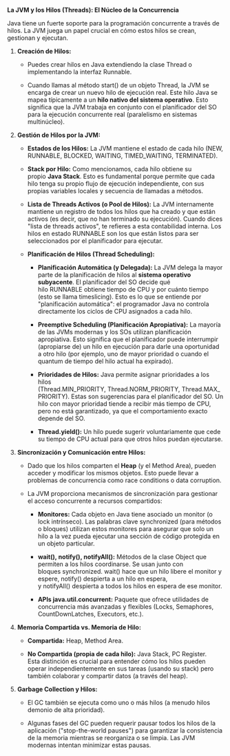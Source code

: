**La JVM y los Hilos (Threads): El Núcleo de la Concurrencia**

Java tiene un fuerte soporte para la programación concurrente a través de hilos. La JVM juega un papel crucial en cómo estos hilos se crean, gestionan y ejecutan.

1. **Creación de Hilos:**
    
    - Puedes crear hilos en Java extendiendo la clase Thread o implementando la interfaz Runnable.
        
    - Cuando llamas al método start() de un objeto Thread, la JVM se encarga de crear un nuevo hilo de ejecución real. Este hilo Java se mapea típicamente a un **hilo nativo del sistema operativo**. Esto significa que la JVM trabaja en conjunto con el planificador del SO para la ejecución concurrente real (paralelismo en sistemas multinúcleo).
        
2. **Gestión de Hilos por la JVM:**
    
    - **Estados de los Hilos:** La JVM mantiene el estado de cada hilo (NEW, RUNNABLE, BLOCKED, WAITING, TIMED_WAITING, TERMINATED).
        
    - **Stack por Hilo:** Como mencionamos, cada hilo obtiene su propio **Java Stack**. Esto es fundamental porque permite que cada hilo tenga su propio flujo de ejecución independiente, con sus propias variables locales y secuencia de llamadas a métodos.
        
    - **Lista de Threads Activos (o Pool de Hilos):** La JVM internamente mantiene un registro de todos los hilos que ha creado y que están activos (es decir, que no han terminado su ejecución). Cuando dices "lista de threads activos", te refieres a esta contabilidad interna. Los hilos en estado RUNNABLE son los que están listos para ser seleccionados por el planificador para ejecutar.
        
    - **Planificación de Hilos (Thread Scheduling):**
        
        - **Planificación Automática (y Delegada):** La JVM delega la mayor parte de la planificación de hilos al **sistema operativo subyacente**. El planificador del SO decide qué hilo RUNNABLE obtiene tiempo de CPU y por cuánto tiempo (esto se llama timeslicing). Esto es lo que se entiende por "planificación automática": el programador Java no controla directamente los ciclos de CPU asignados a cada hilo.
            
        - **Preemptive Scheduling (Planificación Apropiativa):** La mayoría de las JVMs modernas y los SOs utilizan planificación apropiativa. Esto significa que el planificador puede interrumpir (apropiarse de) un hilo en ejecución para darle una oportunidad a otro hilo (por ejemplo, uno de mayor prioridad o cuando el quantum de tiempo del hilo actual ha expirado).
            
        - **Prioridades de Hilos:** Java permite asignar prioridades a los hilos (Thread.MIN_PRIORITY, Thread.NORM_PRIORITY, Thread.MAX_PRIORITY). Estas son sugerencias para el planificador del SO. Un hilo con mayor prioridad tiende a recibir más tiempo de CPU, pero no está garantizado, ya que el comportamiento exacto depende del SO.
            
        - **Thread.yield():** Un hilo puede sugerir voluntariamente que cede su tiempo de CPU actual para que otros hilos puedan ejecutarse.
            
3. **Sincronización y Comunicación entre Hilos:**
    
    - Dado que los hilos comparten el **Heap** (y el Method Area), pueden acceder y modificar los mismos objetos. Esto puede llevar a problemas de concurrencia como race conditions o data corruption.
        
    - La JVM proporciona mecanismos de sincronización para gestionar el acceso concurrente a recursos compartidos:
        
        - **Monitores:** Cada objeto en Java tiene asociado un monitor (o lock intrínseco). Las palabras clave synchronized (para métodos o bloques) utilizan estos monitores para asegurar que solo un hilo a la vez pueda ejecutar una sección de código protegida en un objeto particular.
            
        - **wait(), notify(), notifyAll():** Métodos de la clase Object que permiten a los hilos coordinarse. Se usan junto con bloques synchronized. wait() hace que un hilo libere el monitor y espere, notify() despierta a un hilo en espera, y notifyAll() despierta a todos los hilos en espera de ese monitor.
            
        - **APIs java.util.concurrent:** Paquete que ofrece utilidades de concurrencia más avanzadas y flexibles (Locks, Semaphores, CountDownLatches, Executors, etc.).
            
4. **Memoria Compartida vs. Memoria de Hilo:**
    
    - **Compartida:** Heap, Method Area.
        
    - **No Compartida (propia de cada hilo):** Java Stack, PC Register.  
        Esta distinción es crucial para entender cómo los hilos pueden operar independientemente en sus tareas (usando su stack) pero también colaborar y compartir datos (a través del heap).
        
5. **Garbage Collection y Hilos:**
    
    - El GC también se ejecuta como uno o más hilos (a menudo hilos demonio de alta prioridad).
        
    - Algunas fases del GC pueden requerir pausar todos los hilos de la aplicación ("stop-the-world pauses") para garantizar la consistencia de la memoria mientras se reorganiza o se limpia. Las JVM modernas intentan minimizar estas pausas.
